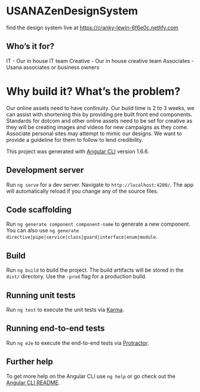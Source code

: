 # USANAZenDesignSystem
  find the design system live at https://cranky-lewin-6f6e0c.netlify.com
## Who’s it for?

IT - Our in house IT team
Creative - Our in house creative team
Associates - Usana associates or business owners

# Why build it? What’s the problem?

Our online assets need to have continuity.
Our build time is 2 to 3 weeks, we can assist with shortening this by providing pre built front end components.
Standards for dotcom and other online assets need to be set for creative as they will be creating images and videos for new campaigns as they come. 
Associate personal sites may attempt to mimic our designs. We want to provide a guideline for them to follow to lend credibility.

This project was generated with [Angular CLI](https://github.com/angular/angular-cli) version 1.6.6.

## Development server

Run `ng serve` for a dev server. Navigate to `http://localhost:4200/`. The app will automatically reload if you change any of the source files.

## Code scaffolding

Run `ng generate component component-name` to generate a new component. You can also use `ng generate directive|pipe|service|class|guard|interface|enum|module`.

## Build

Run `ng build` to build the project. The build artifacts will be stored in the `dist/` directory. Use the `-prod` flag for a production build.

## Running unit tests

Run `ng test` to execute the unit tests via [Karma](https://karma-runner.github.io).

## Running end-to-end tests

Run `ng e2e` to execute the end-to-end tests via [Protractor](http://www.protractortest.org/).

## Further help

To get more help on the Angular CLI use `ng help` or go check out the [Angular CLI README](https://github.com/angular/angular-cli/blob/master/README.md).

